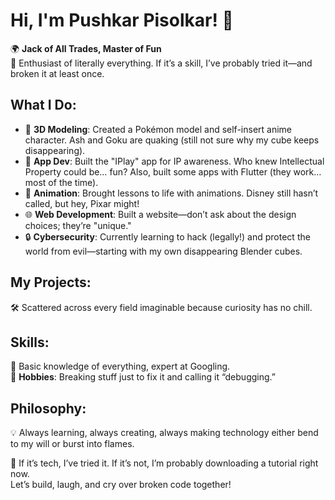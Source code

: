 # **Hi, I'm Pushkar Pisolkar! 👋**

🌍 **Jack of All Trades, Master of Fun**  
👾 Enthusiast of literally everything. If it’s a skill, I’ve probably tried it—and broken it at least once.

## What I Do:

- 🎨 **3D Modeling**: Created a Pokémon model and self-insert anime character. Ash and Goku are quaking (still not sure why my cube keeps disappearing).
- 📱 **App Dev**: Built the "IPlay" app for IP awareness. Who knew Intellectual Property could be… fun? Also, built some apps with Flutter (they work… most of the time).
- 🎥 **Animation**: Brought lessons to life with animations. Disney still hasn’t called, but hey, Pixar might!
- 🌐 **Web Development**: Built a website—don’t ask about the design choices; they’re "unique."
- 🔒 **Cybersecurity**: Currently learning to hack (legally!) and protect the world from evil—starting with my own disappearing Blender cubes.

## My Projects:
🛠️ Scattered across every field imaginable because curiosity has no chill. 

## Skills:
🧠 Basic knowledge of everything, expert at Googling.  
🌟 **Hobbies**: Breaking stuff just to fix it and calling it “debugging.”

## Philosophy:
💡 Always learning, always creating, always making technology either bend to my will or burst into flames.

🚀 If it’s tech, I’ve tried it. If it’s not, I’m probably downloading a tutorial right now.  
Let’s build, laugh, and cry over broken code together!  
